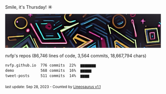 Smile, it's Thursday! ☀️

![banner](https://github.com/nvfp/nvfp/raw/main/assets/banner.jpg)

nvfp's repos (86,746 lines of code, 3,564 commits, 18,667,794 chars)

```txt
nvfp.github.io  776 commits  22%  ▆▆▆▆▆▆▆
demo            568 commits  16%  ▆▆▆▆▆
tweet-posts     511 commits  14%  ▆▆▆▆
```

<sub>last update: Sep 28, 2023 - Counted by [Lineosaurus v1.1](https://github.com/Lineosaurus/Lineosaurus)</sub>